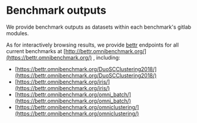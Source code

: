 

# Benchmark outputs

We provide benchmark outputs as datasets within each benchmark's gitlab modules.

As for interactively browsing results, we provide [bettr](https://github.com/federicomarini/bettr) endpoints for all current benchmarks at [http://bettr.omnibenchmark.org/](https://bettr.omnibenchmark.org/) , including:

- [https://bettr.omnibenchmark.org/DuoSCClustering2018/](https://bettr.omnibenchmark.org/DuoSCClustering2018/)
- [https://bettr.omnibenchmark.org/iris/](https://bettr.omnibenchmark.org/iris/)
- [https://bettr.omnibenchmark.org/omni_batch/](https://bettr.omnibenchmark.org/omni_batch/)
- [https://bettr.omnibenchmark.org/omniclustering/](https://bettr.omnibenchmark.org/omniclustering/)
